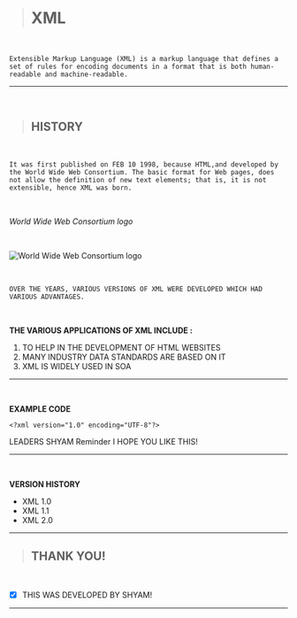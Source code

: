 > #  __XML__
<BR>


    Extensible Markup Language (XML) is a markup language that defines a set of rules for encoding documents in a format that is both human-readable and machine-readable.
___
<br>

> ## HISTORY
<br>


    It was first published on FEB 10 1998, because HTML,and developed by the World Wide Web Consortium. The basic format for Web pages, does not allow the definition of new text elements; that is, it is not extensible, hence XML was born.

<br>

_World Wide Web Consortium logo_

<br>

![World Wide Web Consortium logo](https://en.wikipedia.org/wiki/World_Wide_Web_Consortium#/media/File:W3C%C2%AE_Icon.svg " World Wide Web Consortium logo ")

<br>

    OVER THE YEARS, VARIOUS VERSIONS OF XML WERE DEVELOPED WHICH HAD VARIOUS ADVANTAGES. 

<BR>

**THE VARIOUS APPLICATIONS OF XML INCLUDE :**

1. TO HELP IN THE DEVELOPMENT OF HTML WEBSITES
1. MANY INDUSTRY DATA STANDARDS ARE BASED ON IT
1. XML IS WIDELY USED IN SOA

___

<BR>

__EXAMPLE CODE__

    <?xml version="1.0" encoding="UTF-8"?>
<note>
  <to>LEADERS</to>
  <from>SHYAM</from>
  <heading>Reminder</heading>
  <body>I HOPE YOU LIKE THIS!</body>
 </note>

<BR>

___
<BR>

__VERSION HISTORY__

* XML 1.0
* XML 1.1
* XML 2.0
___
>## THANK YOU!
<BR> 

* [X] THIS WAS DEVELOPED BY SHYAM!


___
